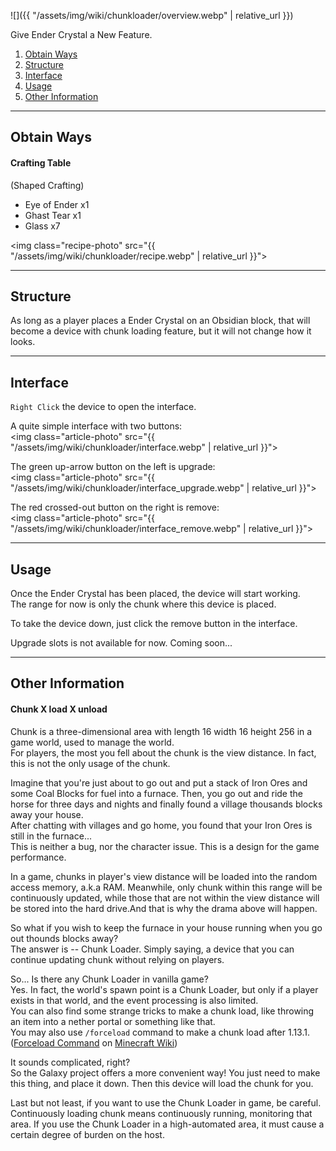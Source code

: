 ![]({{ "/assets/img/wiki/chunkloader/overview.webp" | relative_url }})  

Give Ender Crystal a New Feature.

<div class="article-content">
<ol>
    <li><a href="#obtain-ways">Obtain Ways</a></li>
    <li><a href="#structure">Structure</a></li>
    <li><a href="#interface">Interface</a></li>
    <li><a href="#usage">Usage</a></li>
	<li><a href="#other-information">Other Information</a></li>
</ol>
</div>

---

## Obtain Ways

#### Crafting Table

(Shaped Crafting)

- Eye of Ender x1
- Ghast Tear x1
- Glass x7

<img class="recipe-photo" src="{{ "/assets/img/wiki/chunkloader/recipe.webp" | relative_url }}">

---

## Structure

As long as a player places a Ender Crystal on an Obsidian block, that will become a device with chunk loading feature, but it will not change how it looks.

---

## Interface

`Right Click` the device to open the interface.

A quite simple interface with two buttons:  
<img class="article-photo" src="{{ "/assets/img/wiki/chunkloader/interface.webp" | relative_url }}">

The green up-arrow button on the left is upgrade:  
<img class="article-photo" src="{{ "/assets/img/wiki/chunkloader/interface_upgrade.webp" | relative_url }}">

The red crossed-out button on the right is remove:  
<img class="article-photo" src="{{ "/assets/img/wiki/chunkloader/interface_remove.webp" | relative_url }}">

---

## Usage

Once the Ender Crystal has been placed, the device will start working.  
The range for now is only the chunk where this device is placed.

To take the device down, just click the remove button in the interface.

Upgrade slots is not available for now. Coming soon...

---

## Other Information

#### Chunk X load X unload

Chunk is a three-dimensional area with length 16 width 16 height 256 in a game world, used to manage the world.  
For players, the most you fell about the chunk is the view distance. In fact, this is not the only usage of the chunk.

Imagine that you're just about to go out and put a stack of Iron Ores and some Coal Blocks for fuel into a furnace. Then, you go out and ride the horse for three days and nights and finally found a village thousands blocks away your house.  
After chatting with villages and go home, you found that your Iron Ores is still in the furnace...  
This is neither a bug, nor the character issue. This is a design for the game performance.

In a game, chunks in player's view distance will be loaded into the random access memory, a.k.a RAM. Meanwhile, only chunk within this range will be continuously updated, while those that are not within the view distance will be stored into the hard drive.And that is why the drama above will happen.

So what if you wish to keep the furnace in your house running when you go out thounds blocks away?  
The answer is -- Chunk Loader. Simply saying, a device that you can continue updating chunk without relying on players.

So... Is there any Chunk Loader in vanilla game?  
Yes. In fact, the world's spawn point is a Chunk Loader, but only if a player exists in that world, and the event processing is also limited.  
You can also find some strange tricks to make a chunk load, like throwing an item into a nether portal or something like that.  
You may also use `/forceload` command to make a chunk load after 1.13.1.([Forceload Command](https://minecraft.gamepedia.com/Commands/forceload) on [Minecraft Wiki](https://minecraft.gamepedia.com/Minecraft_Wiki))

It sounds complicated, right?  
So the Galaxy project offers a more convenient way! You just need to make this thing, and place it down. Then this device will load the chunk for you.

Last but not least, if you want to use the Chunk Loader in game, be careful. Continuously loading chunk means continuously running, monitoring that area. If you use the Chunk Loader in a high-automated area, it must cause a certain degree of burden on the host.
